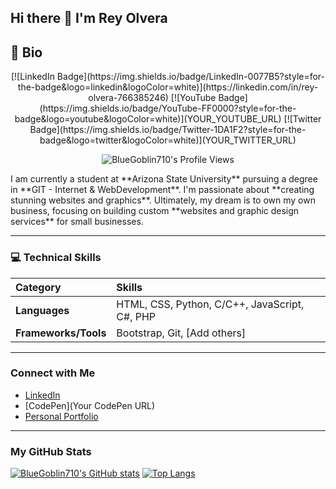 ## Hi there 👋 I'm Rey Olvera

## 🚀 Bio
<div align="center">
  [![LinkedIn Badge](https://img.shields.io/badge/LinkedIn-0077B5?style=for-the-badge&logo=linkedin&logoColor=white)](https://linkedin.com/in/rey-olvera-766385246)
  [![YouTube Badge](https://img.shields.io/badge/YouTube-FF0000?style=for-the-badge&logo=youtube&logoColor=white)](YOUR_YOUTUBE_URL)
  [![Twitter Badge](https://img.shields.io/badge/Twitter-1DA1F2?style=for-the-badge&logo=twitter&logoColor=white)](YOUR_TWITTER_URL)
</div>
<p align="center">
  <img src="https://komarev.com/ghpvc/?username=BlueGoblin710&style=flat-square&color=blue" alt="BlueGoblin710's Profile Views">
</p>
I am currently a student at **Arizona State University** pursuing a degree in **GIT - Internet & WebDevelopment**. I'm passionate about **creating stunning websites and graphics**. Ultimately, my dream is to own my own business, focusing on building custom **websites and graphic design services** for small businesses.

---

### 💻 Technical Skills

| Category | Skills |
| :--- | :--- |
| **Languages** | HTML, CSS, Python, C/C++, JavaScript, C#, PHP |
| **Frameworks/Tools** | Bootstrap, Git, [Add others] |

---

### Connect with Me

* [LinkedIn](https://linkedin.com/in/rey-olvera-766385246)
* [CodePen](Your CodePen URL)
* [Personal Portfolio](https://bluegoblin710.github.io/Rey-Olvera-Portfolio/)

---

### My GitHub Stats

[![BlueGoblin710's GitHub stats](https://github-readme-stats.vercel.app/api?username=BlueGoblin710&show_icons=true&theme=dark)](https://github.com/anuraghazra/github-readme-stats)
[![Top Langs](https://github-readme-stats.vercel.app/api/top-langs/?username=BlueGoblin710&layout=compact&theme=dark)](https://github.com/anuraghazra/github-readme-stats)
